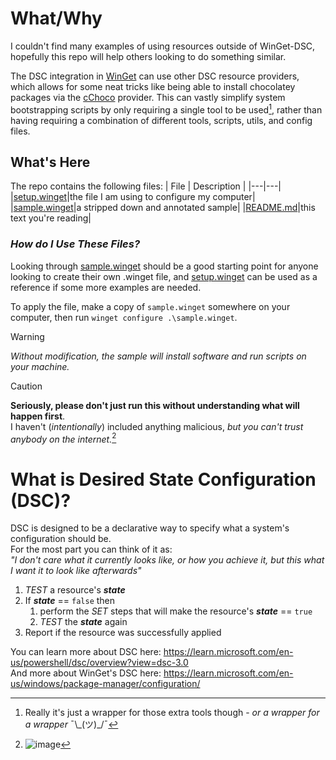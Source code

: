 # What/Why
I couldn't find many examples of using resources outside of WinGet-DSC, hopefully this repo will help others looking to do something similar.

The DSC integration in [WinGet](https://learn.microsoft.com/en-us/windows/package-manager/winget/) can use other DSC resource providers, which allows for some neat tricks like being able to install chocolatey packages via the [cChoco](https://github.com/chocolatey/cChoco/tree/development/DSCResources/cChocoPackageInstall) provider. This can vastly simplify system bootstrapping scripts by only requiring a single tool to be used[^1], rather than having requiring a combination of different tools, scripts, utils, and config files.

[^1]: Really it's just a wrapper for those extra tools though - *or a wrapper for a wrapper* ¯\\\_(ツ)\_/¯ 

## What's Here
The repo contains the following files:
| File | Description |
|---|---|
|[setup.winget](/setup.winget)|the file I am using to configure my computer|
|[sample.winget](/sample.winget)|a stripped down and annotated sample|
|[README.md](/README.md)|this text you're reading|

### *How do I Use These Files?*
Looking through [sample.winget](/sample.winget) should be a good starting point for anyone looking to create their own .winget file, and [setup.winget](/setup.winget) can be used as a reference if some more examples are needed.

To apply the file, make a copy of `sample.winget` somewhere on your computer, then run `winget configure .\sample.winget`.
> [!WARNING]
> *Without modification, the sample will install software and run scripts on your machine.*

> [!CAUTION]
> **Seriously, please don't just run this without understanding what will happen first**.\
> I haven't (_intentionally_) included anything malicious, _but you can't trust anybody on the internet._[^2]

# What is Desired State Configuration (DSC)?

DSC is designed to be a declarative way to specify what a system's configuration should be.\
For the most part you can think of it as: \
_"I don't care what it currently looks like, or how you achieve it, but this what I want it to look like afterwards"_

1. _TEST_ a resource's **_state_**
2. If **_state_** == `false` then 
   1. perform the _SET_ steps that will make the resource's **_state_** == `true`
   2. _TEST_ the **_state_** again
3. Report if the resource was successfully applied

You can learn more about DSC here: https://learn.microsoft.com/en-us/powershell/dsc/overview?view=dsc-3.0 \
And more about WinGet's DSC here: https://learn.microsoft.com/en-us/windows/package-manager/configuration/


[^2]: ![image](https://github.com/user-attachments/assets/85738f56-680a-4545-b7a0-268dbdfb5db2)
